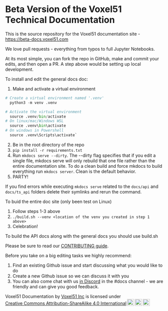 # Beta Version of the Voxel51 Technical Documentation
This is the source repository for the Voxel51 documentation site - https://beta-docs.voxel51.com

We love pull requests - everything from typos to full Jupyter Notebooks.

At its most simple, you can fork the repo in GitHub, make and commit your edits, and then open a PR. 
A step above would be setting up local development.

To install and edit the general docs doc:

1. Make and activate a virtual environment

```python
# Create a virtual environment named '.venv'
  python3 -m venv .venv

# Activate the virtual environment
  source .venv/bin/activate
# On linux/mac/Windows WSL 
  source .venv\bin\activate
# On windows in Powershell 
  source .venv\Scripts\activate`

````
2. Be in the root directory of the repo
3. `pip install -r requirements.txt`
4. Run `mkdocs serve --dirty`. The --dirty flag specifies that if you edit a single file, mkdocs serve will only rebuild that one file rather than the entire documentation site. To do a clean build and force mkdocs to build everything run `mkdocs server`. Clean is the default behavior.
5.  PARTY!

If you find errors while executing `mkdocs serve` related to the `docs/api` and `docs/ts_api` folders delete their symlinks and rerun the command. 


To buid the entire doc site (only been test on Linux)
1. Follow steps 1-3 above
2. `./build.sh --venv <location of the venv you created in step 1 above>`
3. Celebration!

To build the API docs along with the general docs you should use build.sh

Please be sure to read our [CONTRIBUTING guide](CONTRIBUTING.md). 

Before you take on a big editing tasks we highly recommend:
1. Find an existing Github issue and start discussing what you would like to do
2. Create a new Github issue so we can discuss it with you
3. You can also come chat with us [in Discord](https://community.voxel51.com/) in the #docs channel - we are friendly and can give you good feedback.


 <p xmlns:cc="http://creativecommons.org/ns#" xmlns:dct="http://purl.org/dc/terms/"><span property="dct:title">Voxel51 Documentation</span> by <a rel="cc:attributionURL dct:creator" property="cc:attributionName" href="https://voxel51.com">Voxel51 Inc</a> is licensed under <a href="https://creativecommons.org/licenses/by-sa/4.0/?ref=chooser-v1" target="_blank" rel="license noopener noreferrer" style="display:inline-block;">Creative Commons Attribution-ShareAlike 4.0 International<img style="height:22px!important;margin-left:3px;vertical-align:text-bottom;" src="https://mirrors.creativecommons.org/presskit/icons/cc.svg?ref=chooser-v1" alt=""><img style="height:22px!important;margin-left:3px;vertical-align:text-bottom;" src="https://mirrors.creativecommons.org/presskit/icons/by.svg?ref=chooser-v1" alt=""><img style="height:22px!important;margin-left:3px;vertical-align:text-bottom;" src="https://mirrors.creativecommons.org/presskit/icons/sa.svg?ref=chooser-v1" alt=""></a></p> 
